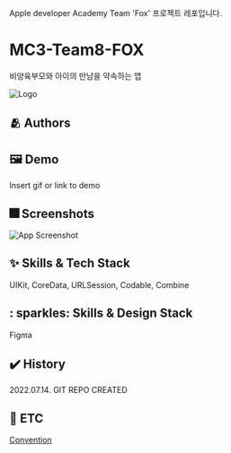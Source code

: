Apple developer Academy Team 'Fox' 프로젝트 레포입니다.

# MC3-Team8-FOX
비양육부모와 아이의 만남을 약속하는 앱

![Logo](https://dummyimage.com/1000x300/000/fff.png)

## :people_hugging: Authors


## :framed_picture: Demo

Insert gif or link to demo


## :fireworks: Screenshots

![App Screenshot](https://dummyimage.com/250x500/000/fff.png)

## :sparkles: Skills & Tech Stack
UIKit, CoreData, URLSession, Codable, Combine

## : sparkles: Skills & Design Stack
Figma

## ✔️ History
2022.07.14. GIT REPO CREATED


## 🧩 ETC

[Convention](./Convention.md)
